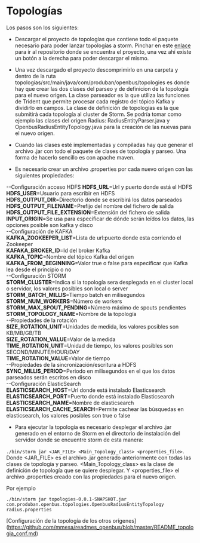 # Topologías

Los pasos son los siguientes:

* Descargar el proyecto de topologías que contiene todo el paquete necesario para poder lanzar topologías a storm.
  Pinchar en este [enlace](https://github.com/Produban/openbus/tree/topologias) para ir al repositorio donde se encuentra el proyecto, una vez ahí existe un botón a la derecha para poder descargar el mismo.

* Una vez descargado el proyecto descomprimirlo en una carpeta y dentro de la ruta topologias/src/main/java/com/produban/openbus/topologies es donde hay que crear las dos clases del parseo y de definicion de
la topología para el nuevo origen. La clase parseador es la que utiliza las funciones de Trident que permite procesar cada registro del tópico Kafka y dividirlo en campos. La clase de definición de topologías es la que submitirá cada topología al cluster de Storm. Se podría tomar como ejemplo las clases del origen Radius: RadiusEntityParser.java y
OpenbusRadiusEntityTopology.java para la creación de las nuevas para el nuevo origen.

* Cuando las clases esté implementadas y compiladas hay que generar el archivo .jar con todo el paquete de clases de topología y parseo. Una forma de hacerlo sencillo es con apache maven.



* Es necesario crear un archivo .properties por cada nuevo origen con las siguientes propiedades:

--Configuración acceso HDFS
**HDFS_URL**=Url y puerto donde está el HDFS  
**HDFS_USER**=Usuario para escribir en HDFS  
**HDFS_OUTPUT_DIR**=Directorio donde se escribirá los datos parseados  
**HDFS_OUTPUT_FILENAME**=Prefijo del nombre del fichero de salida  
**HDFS_OUTPUT_FILE_EXTENSION**=Extensión del fichero de salida  
**INPUT_ORIGIN**=Se usa para especificar de dónde serán leídos los datos, las opciones posible son kafka y disco  
--Configuración de KAFKA   
**KAFKA_ZOOKEEPER_LIST**=Lista de url:puerto donde esta corriendo el Zookeeper  
**KAFAKA_BROKER_ID**=Id del broker Kafka  
**KAFKA_TOPIC**=Nombre del tópico Kafka del origen  
**KAFKA_FROM_BEGINNING**=Valor true o false para especificar que Kafka lea desde el principio o no  
--Configuración STORM  
**STORM_CLUSTER**=Indica si la topología sera desplegada en el cluster local o servidor, los valores posibles son local o server  
**STORM_BATCH_MILLIS**=Tiempo batch en milisegundos  
**STORM_NUM_WORKERS**=Número de workers  
**STORM_MAX_SPOUT_PENDING**=Número máximo de spouts pendientes  
**STORM_TOPOLOGY_NAME**=Nombre de la topología  
--Propiedades de la rotación  
**SIZE_ROTATION_UNIT**=Unidades de medida, los valores posibles son KB/MB/GB/TB  
**SIZE_ROTATION_VALUE**=Valor de la medida  
**TIME_ROTATION_UNIT**=Unidad de tiempo, los valores posibles son SECOND/MINUTE/HOUR/DAY  
**TIME_ROTATION_VALUE**=Valor de tiempo  
--Propiedades de la sincronización/escritura a HDFS  
**SYNC_MILLIS_PERIOD**=Periodo en milisegundos en el que los datos parseados serán escritos en disco   
--Configuración ElasticSearch  
**ELASTICSEARCH_HOST**=Url donde está instalado Elasticsearch  
**ELASTICSEARCH_PORT**=Puerto donde está instalado Elasticsearch  
**ELASTICSEARCH_NAME**=Nombre de elasticsearch   
**ELASTICSEARCH_CACHE_SEARCH**=Permite cachear las búsquedas en elasticsearch, los valores posibles son true o false  


* Para ejecutar la topología es necesario desplegar el archivo .jar generado en el entorno de Storm en el directorio de instalación del servidor donde se encuentre storm de esta manera:

`./bin/storm jar <JAR_FILE> <Main_Topology_class> <properties_file>`. Donde <JAR_FILE> es el archivo .jar generado anteriormente con todas las clases de topología y parseo. <Main_Topology_class> es la clase de definición de topología que se quiere desplegar. Y <properties_file> el archivo .properties creado con las propiedades para el nuevo origen.

Por ejemplo

`./bin/storm jar topologies-0.0.1-SNAPSHOT.jar com.produban.openbus.topologies.OpenbusRadiusEntityTopology radius.properties`


[Configuración de la topología de los otros orígenes]
(https://github.com/mmesa/readmes_openbus/blob/master/README_topologia_conf.md)
